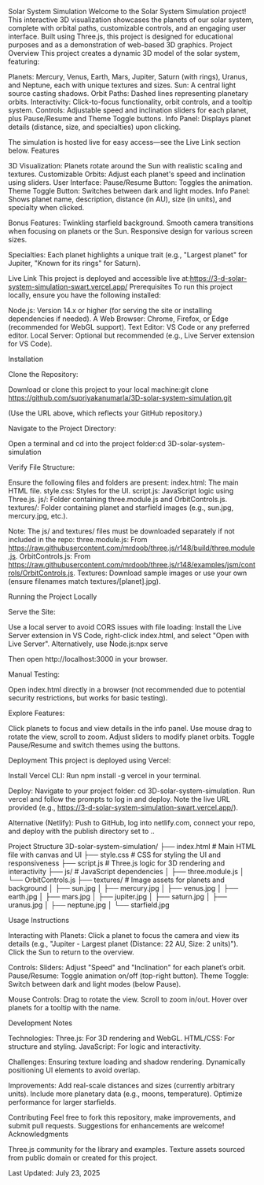 Solar System Simulation
Welcome to the Solar System Simulation project! This interactive 3D visualization showcases the planets of our solar system, complete with orbital paths, customizable controls, and an engaging user interface. Built using Three.js, this project is designed for educational purposes and as a demonstration of web-based 3D graphics.
Project Overview
This project creates a dynamic 3D model of the solar system, featuring:

Planets: Mercury, Venus, Earth, Mars, Jupiter, Saturn (with rings), Uranus, and Neptune, each with unique textures and sizes.
Sun: A central light source casting shadows.
Orbit Paths: Dashed lines representing planetary orbits.
Interactivity: Click-to-focus functionality, orbit controls, and a tooltip system.
Controls: Adjustable speed and inclination sliders for each planet, plus Pause/Resume and Theme Toggle buttons.
Info Panel: Displays planet details (distance, size, and specialties) upon clicking.

The simulation is hosted live for easy access—see the Live Link section below.
Features

3D Visualization: Planets rotate around the Sun with realistic scaling and textures.
Customizable Orbits: Adjust each planet's speed and inclination using sliders.
User Interface:
Pause/Resume Button: Toggles the animation.
Theme Toggle Button: Switches between dark and light modes.
Info Panel: Shows planet name, description, distance (in AU), size (in units), and specialty when clicked.


Bonus Features:
Twinkling starfield background.
Smooth camera transitions when focusing on planets or the Sun.
Responsive design for various screen sizes.


Specialties: Each planet highlights a unique trait (e.g., "Largest planet" for Jupiter, "Known for its rings" for Saturn).

Live Link
This project is deployed and accessible live at:https://3-d-solar-system-simulation-swart.vercel.app/
Prerequisites
To run this project locally, ensure you have the following installed:

Node.js: Version 14.x or higher (for serving the site or installing dependencies if needed).
A Web Browser: Chrome, Firefox, or Edge (recommended for WebGL support).
Text Editor: VS Code or any preferred editor.
Local Server: Optional but recommended (e.g., Live Server extension for VS Code).

Installation

Clone the Repository:

Download or clone this project to your local machine:git clone https://github.com/supriyakanumarla/3D-solar-system-simulation.git

(Use the URL above, which reflects your GitHub repository.)


Navigate to the Project Directory:

Open a terminal and cd into the project folder:cd 3D-solar-system-simulation




Verify File Structure:

Ensure the following files and folders are present:
index.html: The main HTML file.
style.css: Styles for the UI.
script.js: JavaScript logic using Three.js.
js/: Folder containing three.module.js and OrbitControls.js.
textures/: Folder containing planet and starfield images (e.g., sun.jpg, mercury.jpg, etc.).


Note: The js/ and textures/ files must be downloaded separately if not included in the repo:
three.module.js: From https://raw.githubusercontent.com/mrdoob/three.js/r148/build/three.module.js.
OrbitControls.js: From https://raw.githubusercontent.com/mrdoob/three.js/r148/examples/jsm/controls/OrbitControls.js.
Textures: Download sample images or use your own (ensure filenames match textures/[planet].jpg).





Running the Project Locally

Serve the Site:

Use a local server to avoid CORS issues with file loading:
Install the Live Server extension in VS Code, right-click index.html, and select "Open with Live Server".
Alternatively, use Node.js:npx serve

Then open http://localhost:3000 in your browser.




Manual Testing:

Open index.html directly in a browser (not recommended due to potential security restrictions, but works for basic testing).


Explore Features:

Click planets to focus and view details in the info panel.
Use mouse drag to rotate the view, scroll to zoom.
Adjust sliders to modify planet orbits.
Toggle Pause/Resume and switch themes using the buttons.



Deployment
This project is deployed using Vercel:

Install Vercel CLI:
Run npm install -g vercel in your terminal.


Deploy:
Navigate to your project folder: cd 3D-solar-system-simulation.
Run vercel and follow the prompts to log in and deploy.
Note the live URL provided (e.g., https://3-d-solar-system-simulation-swart.vercel.app/).


Alternative (Netlify):
Push to GitHub, log into netlify.com, connect your repo, and deploy with the publish directory set to ..



Project Structure
3D-solar-system-simulation/
├── index.html         # Main HTML file with canvas and UI
├── style.css          # CSS for styling the UI and responsiveness
├── script.js          # Three.js logic for 3D rendering and interactivity
├── js/                # JavaScript dependencies
│   ├── three.module.js
│   └── OrbitControls.js
├── textures/          # Image assets for planets and background
│   ├── sun.jpg
│   ├── mercury.jpg
│   ├── venus.jpg
│   ├── earth.jpg
│   ├── mars.jpg
│   ├── jupiter.jpg
│   ├── saturn.jpg
│   ├── uranus.jpg
│   ├── neptune.jpg
│   └── starfield.jpg

Usage Instructions

Interacting with Planets:
Click a planet to focus the camera and view its details (e.g., "Jupiter - Largest planet (Distance: 22 AU, Size: 2 units)").
Click the Sun to return to the overview.


Controls:
Sliders: Adjust "Speed" and "Inclination" for each planet’s orbit.
Pause/Resume: Toggle animation on/off (top-right button).
Theme Toggle: Switch between dark and light modes (below Pause).


Mouse Controls:
Drag to rotate the view.
Scroll to zoom in/out.
Hover over planets for a tooltip with the name.



Development Notes

Technologies:
Three.js: For 3D rendering and WebGL.
HTML/CSS: For structure and styling.
JavaScript: For logic and interactivity.


Challenges:
Ensuring texture loading and shadow rendering.
Dynamically positioning UI elements to avoid overlap.


Improvements:
Add real-scale distances and sizes (currently arbitrary units).
Include more planetary data (e.g., moons, temperature).
Optimize performance for larger starfields.



Contributing
Feel free to fork this repository, make improvements, and submit pull requests. Suggestions for enhancements are welcome!
Acknowledgments

Three.js community for the library and examples.
Texture assets sourced from public domain or created for this project.


Last Updated: July 23, 2025
